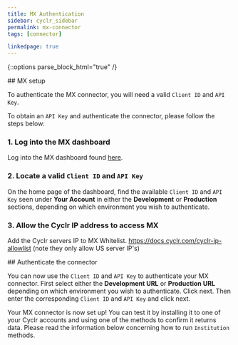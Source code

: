 ```yaml
---
title: MX Authentication
sidebar: cyclr_sidebar
permalink: mx-connector
tags: [connector]

linkedpage: true
---
```

{::options parse_block_html="true" /}
<section class="card">
## MX setup

To authenticate the MX connector, you will need a valid `Client ID` and `API Key`.

To obtain an `API Key` and authenticate the connector, please follow the steps below:

### 1. Log into the MX dashboard

Log into the MX dashboard found [here](https://dashboard.mx.com).

### 2. Locate a valid `Client ID` and `API Key`

On the home page of the dashboard, find the available `Client ID` and `API Key` seen under **Your Account** in either the **Development** or **Production** sections, depending on which environment you wish to authenticate.

### 3. Allow the Cyclr IP address to access MX 

Add the Cyclr servers IP to MX Whitelist. https://docs.cyclr.com/cyclr-ip-allowlist (note they only allow US server IP's)



</section>
<section class="card">
## Authenticate the connector

You can now use the `Client ID` and `API Key` to authenticate your MX connector. First select either the **Development URL** or **Production URL** depending on which environment you wish to authenticate. Click next. Then enter the corresponding `Client ID` and `API Key` and click next.

Your MX connector is now set up! You can test it by installing it to one of your Cyclr accounts and using one of the methods to confirm it returns data. Please read the information below concerning how to run `Institution` methods.



</section>
